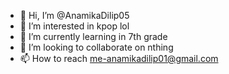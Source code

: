 - 👋 Hi, I’m @AnamikaDilip05
- 👀 I’m interested in kpop lol 
- 🌱 I’m currently learning in 7th grade 
- 💞️ I’m looking to collaborate on nthing 
- 📫 How to reach me-anamikadilip01@gmail.com

<!---
AnamikaDilip05/AnamikaDilip05 is a ✨ special ✨ repository because its `README.md` (this file) appears on your GitHub profile.
You can click the Preview link to take a look at your changes.
--->
